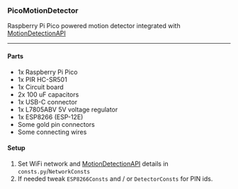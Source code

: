 ### PicoMotionDetector

Raspberry Pi Pico powered motion detector integrated with [MotionDetectionAPI](https://github.com/TheZodiaCC/MotionDetectionAPI)

---

#### Parts
- 1x Raspberry Pi Pico
- 1x PIR HC-SR501
- 1x Circuit board
- 2x 100 uF capacitors
- 1x USB-C connector
- 1x L7805ABV 5V voltage regulator
- 1x ESP8266 (ESP-12E)
- Some gold pin connectors
- Some connecting wires

#### Setup
1. Set WiFi network and [MotionDetectionAPI](https://github.com/TheZodiaCC/MotionDetectionAPI) details in `consts.py`/`NetworkConsts`
2. If needed tweak `ESP8266Consts` and / or `DetectorConsts` for PIN ids.
